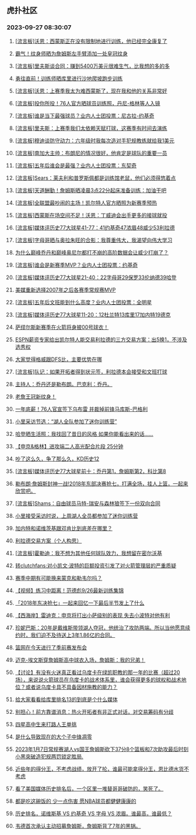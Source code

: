 ## 虎扑社区 
### 2023-09-27 08:30:07

1. [[流言板]沃恩：西蒙斯正在没有限制地进行训练，他已经完全康复了](https://bbs.hupu.com/62238078.html)

2. [霸气！纹身师晒为詹姆斯左手臂添加一处皇冠纹身](https://bbs.hupu.com/62238265.html)

3. [[流言板]里夫斯谈合同：赚到5400万美元很难生气，比我想的多的多](https://bbs.hupu.com/62238307.html)

4. [勇往直前！训练师晒库里进行沙地爬坡跑步训练](https://bbs.hupu.com/62238233.html)

5. [[流言板]沃恩：上赛季我太为难西蒙斯了，现在我和他的关系非常好](https://bbs.hupu.com/62238225.html)

6. [[流言板]投你所投！76人官方晒球员训练照，丹尼-格林等人入镜](https://bbs.hupu.com/62238161.html)

7. [[流言板]谁是当下最强球员？业内人士团投票：尼古拉-约基奇](https://bbs.hupu.com/62238348.html)

8. [[流言板]里夫斯：上赛季我们太依赖天赋打球，这赛季有时间去演练](https://bbs.hupu.com/62238420.html)

9. [[流言板]穆迪谈防守动力：六年级时我每次造对手犯规教练就给我1美元](https://bbs.hupu.com/62238103.html)

10. [[流言板]南加大主帅：布朗尼的情况很好，他肯定是球队的重要一员](https://bbs.hupu.com/62236032.html)

11. [[流言板]五年后谁会是最强？业内人士团投票：东契奇](https://bbs.hupu.com/62238373.html)

12. [[流言板]Sears：莱夫利和普罗斯佩都是训练馆老鼠，他们必须得悠着点](https://bbs.hupu.com/62238098.html)

13. [[流言板]天道酬勤！詹姆斯晒凌晨3点22分起床准备训练：加油干吧](https://bbs.hupu.com/62233332.html)

14. [[流言板]全联盟最吵闹的主场！凯尔特人官方晒照为新赛季预热](https://bbs.hupu.com/62238100.html)

15. [[流言板]西蒙斯在场空间不足！沃恩：丁威迪会出手更多的接球就投](https://bbs.hupu.com/62238444.html)

16. [[流言板]媒体评历史77大球星41-77：41约基奇47浓眉48威少53利拉德](https://bbs.hupu.com/62232860.html)

17. [[流言板]字母哥晒与奥拉朱旺的合影：我尊重伟大，我渴望向伟大学习](https://bbs.hupu.com/62238278.html)

18. [为什么巅峰乔丹和巅峰奥尼尔都打不崩的高阶数据会让威少打崩了？](https://bbs.hupu.com/62238062.html)

19. [[流言板]谁会是新赛季MVP？业内人士团投票：约基奇](https://bbs.hupu.com/62238494.html)

20. [[流言板]媒体评历史77大球星21-40：22字母哥29保罗33伦纳德39哈登](https://bbs.hupu.com/62232578.html)

21. [美媒重新选择2007年之后各赛季常规赛MVP](https://bbs.hupu.com/62238192.html)

22. [[流言板]五年后文班能到什么高度？业内人士团投票：全明星](https://bbs.hupu.com/62238512.html)

23. [[流言板]媒体评历史77大球星11-20：12杜兰特13库里17加内特19德克](https://bbs.hupu.com/62232268.html)

24. [萨缪尔斯新赛季在火箭将身披00号球衣！](https://bbs.hupu.com/62238236.html)

25. [ESPN薪资专家给出凯尔特人能交易利拉德的三方交易方案：出5换1，不涉及选秀权](https://bbs.hupu.com/62238081.html)

26. [大家觉得格威跟DFS比，主要优势在哪](https://bbs.hupu.com/62238174.html)

27. [[流言板]队记：如果开拓者得到状元签，利拉德本会接受和文班打球](https://bbs.hupu.com/62235514.html)

28. [主持人：乔丹还是勒布朗。巴克利：乔丹。](https://bbs.hupu.com/62238065.html)

29. [老詹王冠新纹身！](https://bbs.hupu.com/62237975.html)

30. [一年底薪！76人官宣签下乌布雷 并裁掉前锋马库斯-巴格利](https://bbs.hupu.com/62237726.html)

31. [小里采访节选：“湖人全队参加了迷你训练营”](https://bbs.hupu.com/62237968.html)

32. [哈登晒生活照：我找回了昔日的风格 如果你能看出来的话……](https://bbs.hupu.com/62238086.html)

33. [【申京&格林】进攻端二人高光配合片段 25分钟](https://bbs.hupu.com/62234336.html)

34. [吵了这么久，争了那么久，KD历史12](https://bbs.hupu.com/62237289.html)

35. [[流言板]媒体评历史77大球星前十：乔丹第1，詹姆斯第2，科比第8](https://bbs.hupu.com/62231100.html)

36. [勒布朗·詹姆斯封神一战!2018年东部决赛抢七，打满全场，挂人上篮，一起来欣赏吧。](https://bbs.hupu.com/62234785.html)

37. [[流言板]Shams：自由球员马特-瑞安与森林狼签下一份双向合同](https://bbs.hupu.com/62235272.html)

38. [小里接受采访时说，上周湖人全员都参加了迷你训练营](https://bbs.hupu.com/62237669.html)

39. [加内特和诺维茨基跟邓肯比到底差在哪里？](https://bbs.hupu.com/62237694.html)

40. [利拉德交易方案（个人构思）](https://bbs.hupu.com/62237672.html)

41. [[流言板]霍勒迪：我不想为其他任何球队效力，我想留在密尔沃基](https://bbs.hupu.com/62235438.html)

42. [转clutchfans:对小凯文·波特的巨额投资引发了对火箭管理层的严重质疑](https://bbs.hupu.com/62173336.html)

43. [赛季中期有可能换来蒙克和勒韦尔吗？](https://bbs.hupu.com/62237637.html)

44. [【视频】练习中距离！范德彪9/26最新训练集锦](https://bbs.hupu.com/62237432.html)

45. [「2018年东决抢七」一起来回忆一下最后半节发上了什么](https://bbs.hupu.com/62235639.html)

46. [【西海岸】雷迪克：申京将打出小萨级别的表现 失去小波特对他有利](https://bbs.hupu.com/62228356.html)

47. [珍妮巴斯：20年是戴维斯带领湖人夺冠，他统治了攻防两端。所以当他愿意续约时，我们迫不及待送上3年1.86亿的合同。](https://bbs.hupu.com/62230617.html)

48. [篮网在今天进行了季前赛发布会](https://bbs.hupu.com/62236608.html)

49. [迈克-埃文斯穿詹姆斯高中球衣入场，詹姆斯：我的兄弟！](https://bbs.hupu.com/62230369.html)

50. [【讨论】有没有火迷真正看过乌度卡在绿凯职教的那一年的比赛（超过20场），来说说火箭球员在乌度卡的战术体系里，谁会获得更多的球权和战术地位？或者说乌度卡具不具备因材施教的能力？](https://bbs.hupu.com/62231407.html)

51. [给大家看看给库里排名13的到底是个什么媒体](https://bbs.hupu.com/62236714.html)

52. [别担心！前方靠谱消息：热火开拓者有非正式对话，对交易筹码有分歧](https://bbs.hupu.com/62237228.html)

53. [四星高中生来打路人王单挑](https://bbs.hupu.com/62236593.html)

54. [是什么导致现在的大个子中锋凋零](https://bbs.hupu.com/62237454.html)

55. [2023年1月7日常规赛湖人vs国王詹姆斯砍下37分8个篮板和7次助攻最后时刻小黑突破造犯规两罚锁定胜局.](https://bbs.hupu.com/62236360.html)

56. [近些年的得分王，不考虑战绩，放开了抡，谁最可能拿得分王，恩比德水货不考虑](https://bbs.hupu.com/62237400.html)

57. [看了美国媒体历史排名后，一个区里一堆替哥哥破防的，笑死了。](https://bbs.hupu.com/62236493.html)

58. [都是吃这碗饭的  少一点伤害  愿NBA球员都健健康康的](https://bbs.hupu.com/62236844.html)

59. [历史排名，诺维斯基 VS 约基奇 VS 字母 VS 浓眉。谁最高，谁最低？](https://bbs.hupu.com/62237302.html)

60. [韦德首次承认主动招募詹姆斯，詹姆斯背了7年的黑锅。](https://bbs.hupu.com/62237226.html)

